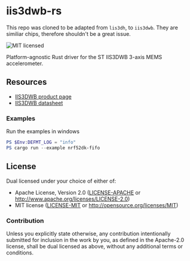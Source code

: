 # iis3dwb-rs

This repo was cloned to be adapted from `lis3dh`, to `iis3dwb`. 
They are similiar chips, therefore shouldn't be a great issue. 

<!--- [![Crate][crate-image]][crate-link]
[![Docs][docs-image]][docs-link] --->
![MIT licensed][license-image]

Platform-agnostic Rust driver for the ST IIS3DWB 3-axis MEMS accelerometer.

## Resources

- [IIS3DWB product page][product-page]
- [IIS3DWB datasheet][datasheet]

### Examples

Run the examples in windows
```powershell
PS $Env:DEFMT_LOG = "info"
PS cargo run --example nrf52dk-fifo 
```

## License

Dual licensed under your choice of either of:

 - Apache License, Version 2.0 ([LICENSE-APACHE](LICENSE-APACHE) or
   http://www.apache.org/licenses/LICENSE-2.0)
 - MIT license ([LICENSE-MIT](LICENSE-MIT) or
   http://opensource.org/licenses/MIT)

### Contribution

Unless you explicitly state otherwise, any contribution intentionally submitted
for inclusion in the work by you, as defined in the Apache-2.0 license, shall
be dual licensed as above, without any additional terms or conditions.

<!-- [crate-image]:  -->
[crate-link]: https://crates.io/crates/lis3dh
<!-- [docs-image]:  -->
[docs-link]: https://docs.rs/lis3dh/
[license-image]: https://img.shields.io/badge/license-Apache2.0/MIT-blue.svg
[product-page]: https://www.st.com/en/mems-and-sensors/iis3dwb.html
[datasheet]: https://www.st.com/en/mems-and-sensors/iis3dwb.pdf

